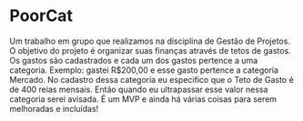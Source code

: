 # PoorCat
Um trabalho em grupo que realizamos na disciplina de Gestão de Projetos. O objetivo do projeto é organizar suas finanças através de tetos de gastos.
Os gastos são cadastrados e cada um dos gastos pertence a uma categoria. Exemplo: gastei R$200,00 e esse gasto pertence a categoria Mercado. No cadastro dessa categoria eu especifico que o Teto de Gasto é de 400 reias mensais. Então quando eu ultrapassar esse valor nessa categoria serei avisada.
É um MVP e ainda há várias coisas para serem melhoradas e incluídas!
